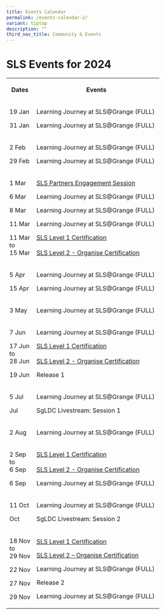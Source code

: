 ```yaml
---
title: Events Calendar
permalink: /events-calendar-2/
variant: tiptap
description: ""
third_nav_title: Community & Events
---
```

<h1>SLS Events for 2024</h1>
<table style="minWidth: 50px">
<colgroup>
<col>
<col>
</colgroup>
<tbody>
<tr>
<th rowspan="1" colspan="1">
<p>Dates</p>
</th>
<th rowspan="1" colspan="1">
<p>Events</p>
</th>
</tr>
<tr>
<td rowspan="1" colspan="1">
<p>19 Jan</p>
<p>31 Jan</p>
</td>
<td rowspan="1" colspan="1">
<p>Learning Journey at SLS@Grange (FULL)</p>
<p>Learning Journey at SLS@Grange (FULL)</p>
</td>
</tr>
<tr>
<td rowspan="1" colspan="1">
<p>2 Feb</p>
<p>29 Feb</p>
</td>
<td rowspan="1" colspan="1">
<p>Learning Journey at SLS@Grange (FULL)</p>
<p>Learning Journey at SLS@Grange (FULL)</p>
</td>
</tr>
<tr>
<td rowspan="1" colspan="1">
<p>1 Mar</p>
<p>6 Mar</p>
<p>8 Mar</p>
<p>11 Mar</p>
<p>11 Mar
<br>to
<br>15 Mar</p>
</td>
<td rowspan="1" colspan="1">
<p><a href="/partners/events/sls-partners-engagement-session-2024/" rel="noopener noreferrer nofollow" target="_blank">SLS Partners Engagement Session</a>
</p>
<p>Learning Journey at SLS@Grange (FULL)</p>
<p>Learning Journey at SLS@Grange (FULL)</p>
<p>Learning Journey at SLS@Grange (FULL)</p>
<p><a href="https://go.gov.sg/sls-level1-course" rel="noopener noreferrer nofollow" target="_blank">SLS Level 1 Certification</a>
<br>
<br><a href="https://go.gov.sg/sls-level2-course-organise" rel="noopener noreferrer" target="_blank">SLS Level 2 - Organise Certification</a>
</p>
</td>
</tr>
<tr>
<td rowspan="1" colspan="1">
<p>5 Apr</p>
<p>15 Apr</p>
</td>
<td rowspan="1" colspan="1">
<p>Learning Journey at SLS@Grange (FULL)</p>
<p>Learning Journey at SLS@Grange (FULL)</p>
</td>
</tr>
<tr>
<td rowspan="1" colspan="1">
<p>3 May</p>
</td>
<td rowspan="1" colspan="1">
<p>Learning Journey at SLS@Grange (FULL)&nbsp;</p>
</td>
</tr>
<tr>
<td rowspan="1" colspan="1">
<p>7 Jun</p>
<p>17 Jun
<br>to
<br>28 Jun</p>
<p>19 Jun</p>
</td>
<td rowspan="1" colspan="1">
<p>Learning Journey at SLS@Grange (FULL)</p>
<p><a href="https://go.gov.sg/sls-level1-course" rel="noopener noreferrer nofollow" target="_blank">SLS Level 1 Certification</a>
<br>
<br><a href="https://go.gov.sg/sls-level2-course-organise" rel="noopener noreferrer" target="_blank">SLS Level 2 - Organise Certification</a>
</p>
<p>Release 1</p>
</td>
</tr>
<tr>
<td rowspan="1" colspan="1">
<p>5 Jul</p>
<p>Jul</p>
</td>
<td rowspan="1" colspan="1">
<p>Learning Journey at SLS@Grange (FULL)</p>
<p>SgLDC Livestream: Session 1</p>
</td>
</tr>
<tr>
<td rowspan="1" colspan="1">
<p>2 Aug</p>
</td>
<td rowspan="1" colspan="1">
<p>Learning Journey at SLS@Grange (FULL)</p>
</td>
</tr>
<tr>
<td rowspan="1" colspan="1">
<p>2 Sep
<br>to
<br>6 Sep</p>
<p>6 Sep</p>
</td>
<td rowspan="1" colspan="1">
<p><a href="https://go.gov.sg/sls-level1-course" rel="noopener noreferrer nofollow" target="_blank">SLS Level 1 Certification</a>
<br>
<br><a href="https://go.gov.sg/sls-level2-course-organise" rel="noopener noreferrer" target="_blank">SLS Level 2 - Organise Certification</a>
</p>
<p>Learning Journey at SLS@Grange (FULL)</p>
</td>
</tr>
<tr>
<td rowspan="1" colspan="1">
<p>11 Oct</p>
<p>Oct</p>
</td>
<td rowspan="1" colspan="1">
<p>Learning Journey at SLS@Grange (FULL)</p>
<p>SgLDC Livestream: Session 2</p>
</td>
</tr>
<tr>
<td rowspan="1" colspan="1">
<p>18 Nov
<br>to
<br>29 Nov</p>
<p>22 Nov</p>
<p>27 Nov</p>
<p>29 Nov</p>
</td>
<td rowspan="1" colspan="1">
<p><a href="https://go.gov.sg/sls-level1-course" rel="noopener noreferrer nofollow" target="_blank">SLS Level 1 Certification</a>
</p>
<p><a href="https://go.gov.sg/sls-level2-course-organise" rel="noopener noreferrer nofollow" target="_blank">SLS Level 2 – Organise Certification</a>
</p>
<p>Learning Journey at SLS@Grange (FULL)</p>
<p>Release 2</p>
<p>Learning Journey at SLS@Grange (FULL)</p>
</td>
</tr>
</tbody>
</table>
<p></p>